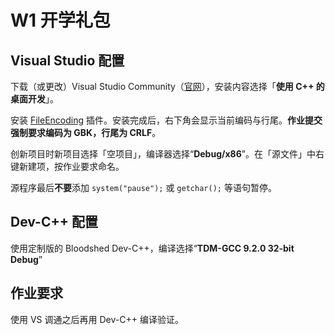 # W1 开学礼包

## Visual Studio 配置

下载（或更改）Visual Studio Community（[官网](https://visualstudio.microsoft.com/zh-hans/)），安装内容选择「**使用 C++ 的桌面开发**」。

安装 [FileEncoding](https://marketplace.visualstudio.com/items?itemName=genrwoody.FileEncodingVS2022) 插件。安装完成后，右下角会显示当前编码与行尾。**作业提交强制要求编码为 GBK，行尾为 CRLF**。

创新项目时新项目选择「空项目」，编译器选择“**Debug/x86**”。在「源文件」中右键新建项，按作业要求命名。

源程序最后**不要**添加 `system("pause");` 或 `getchar();` 等语句暂停。

## Dev-C++ 配置

使用定制版的 Bloodshed Dev-C++，编译选择“**TDM-GCC 9.2.0 32-bit Debug**”

## 作业要求

使用 VS 调通之后再用 Dev-C++ 编译验证。
